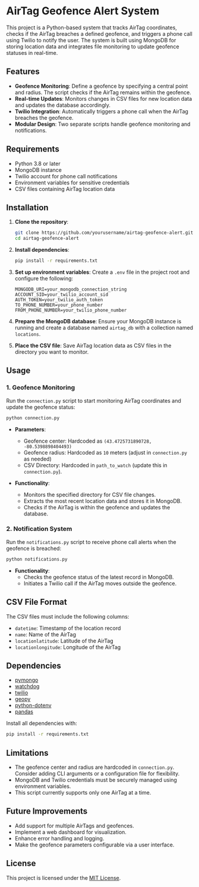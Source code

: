 # AirTag Geofence Alert System

This project is a Python-based system that tracks AirTag coordinates, checks if the AirTag breaches a defined geofence, and triggers a phone call using Twilio to notify the user. The system is built using MongoDB for storing location data and integrates file monitoring to update geofence statuses in real-time.

## Features

- **Geofence Monitoring**: Define a geofence by specifying a central point and radius. The script checks if the AirTag remains within the geofence.
- **Real-time Updates**: Monitors changes in CSV files for new location data and updates the database accordingly.
- **Twilio Integration**: Automatically triggers a phone call when the AirTag breaches the geofence.
- **Modular Design**: Two separate scripts handle geofence monitoring and notifications.

## Requirements

- Python 3.8 or later
- MongoDB instance
- Twilio account for phone call notifications
- Environment variables for sensitive credentials
- CSV files containing AirTag location data

## Installation

1. **Clone the repository**:

   ```bash
   git clone https://github.com/yourusername/airtag-geofence-alert.git
   cd airtag-geofence-alert
   ```

2. **Install dependencies**:

   ```bash
   pip install -r requirements.txt
   ```

3. **Set up environment variables**:
   Create a `.env` file in the project root and configure the following:

   ```env
   MONGODB_URI=your_mongodb_connection_string
   ACCOUNT_SID=your_twilio_account_sid
   AUTH_TOKEN=your_twilio_auth_token
   TO_PHONE_NUMBER=your_phone_number
   FROM_PHONE_NUMBER=your_twilio_phone_number
   ```

4. **Prepare the MongoDB database**:
   Ensure your MongoDB instance is running and create a database named `airtag_db` with a collection named `locations`.

5. **Place the CSV file**:
   Save AirTag location data as CSV files in the directory you want to monitor.

## Usage

### 1. Geofence Monitoring

Run the `connection.py` script to start monitoring AirTag coordinates and update the geofence status:

```bash
python connection.py
```

- **Parameters**:

  - Geofence center: Hardcoded as `(43.4725731890728, -80.5398898404493)`
  - Geofence radius: Hardcoded as `10` meters (adjust in `connection.py` as needed)
  - CSV Directory: Hardcoded in `path_to_watch` (update this in `connection.py`).

- **Functionality**:
  - Monitors the specified directory for CSV file changes.
  - Extracts the most recent location data and stores it in MongoDB.
  - Checks if the AirTag is within the geofence and updates the database.

### 2. Notification System

Run the `notifications.py` script to receive phone call alerts when the geofence is breached:

```bash
python notifications.py
```

- **Functionality**:
  - Checks the geofence status of the latest record in MongoDB.
  - Initiates a Twilio call if the AirTag moves outside the geofence.

## CSV File Format

The CSV files must include the following columns:

- `datetime`: Timestamp of the location record
- `name`: Name of the AirTag
- `locationlatitude`: Latitude of the AirTag
- `locationlongitude`: Longitude of the AirTag

## Dependencies

- [pymongo](https://pymongo.readthedocs.io/)
- [watchdog](https://python-watchdog.readthedocs.io/)
- [twilio](https://www.twilio.com/docs/libraries/python)
- [geopy](https://geopy.readthedocs.io/)
- [python-dotenv](https://github.com/theskumar/python-dotenv)
- [pandas](https://pandas.pydata.org/)

Install all dependencies with:

```bash
pip install -r requirements.txt
```

## Limitations

- The geofence center and radius are hardcoded in `connection.py`. Consider adding CLI arguments or a configuration file for flexibility.
- MongoDB and Twilio credentials must be securely managed using environment variables.
- This script currently supports only one AirTag at a time.

## Future Improvements

- Add support for multiple AirTags and geofences.
- Implement a web dashboard for visualization.
- Enhance error handling and logging.
- Make the geofence parameters configurable via a user interface.

## License

This project is licensed under the [MIT License](LICENSE).
